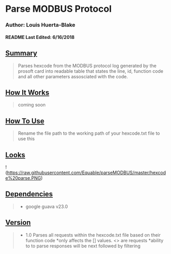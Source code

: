 <h1><b>Parse MODBUS Protocol</b></h1>

<h3><b>Author: Louis Huerta-Blake</b></h3>
<h4><b>README Last Edited: 6/16/2018</b><h4>

<h2><b><u>Summary</u></b></h2>

>Parses hexcode from the MODBUS protocol log generated by the prosoft card into readable table that states the line, id, function code and all other parameters assosciated with the code.

<h2><b><u>How It Works</u></b></h2>

>coming soon


<h2><b><u>How To Use</u></b></h2>

> Rename the file path to the working path of your hexcode.txt file to use this

<h2><b><u>Looks</u></b></h2>

!(https://raw.githubusercontent.com/Equable/parseMODBUS/master/hexcode%20parse.PNG)

<h2><b><u>Dependencies</u></b></h2>

>* google guava v23.0


<h2><b><u>Version</u></b></h2>

>* 1.0 Parses all requests within the hexcode.txt file based on their function code
>   *only affects the [] values. <> are requests
>   *ability to to parse responses will be next followed by filtering

